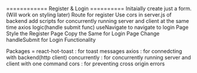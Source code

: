 ============ Register & Login ==========
Initaially create just a form.(Will work on styling later)
Route for register
Use cors in server.js of backend
add scripts for concurrently running server and client at the same time
axios logic(handle submit func)
useNavigate to navigate to login Page
Style the Register Page
Copy the Same for Login Page
Change handleSubmit for Login Functionality

Packages =
react-hot-toast : for toast messages
axios : for connedcting with backend(http client)
concurrently : for concurrently running server and client with one command
cors : for preventing cross origin errors

